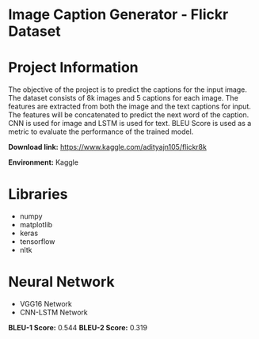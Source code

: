 # Image Caption Generator - Flickr Dataset

# Project Information

The objective of the project is to predict the captions for the input image. The dataset consists of 8k images and 5 captions for each image. The features are extracted from both the image and the text captions for input. The features will be concatenated to predict the next word of the caption. CNN is used for image and LSTM is used for text. BLEU Score is used as a metric to evaluate the performance of the trained model.


**Download link:** https://www.kaggle.com/adityajn105/flickr8k

**Environment:** Kaggle

# Libraries

- numpy
- matplotlib
- keras
- tensorflow
- nltk

# Neural Network

- VGG16 Network
- CNN-LSTM Network
  
**BLEU-1 Score:** 0.544
**BLEU-2 Score:** 0.319